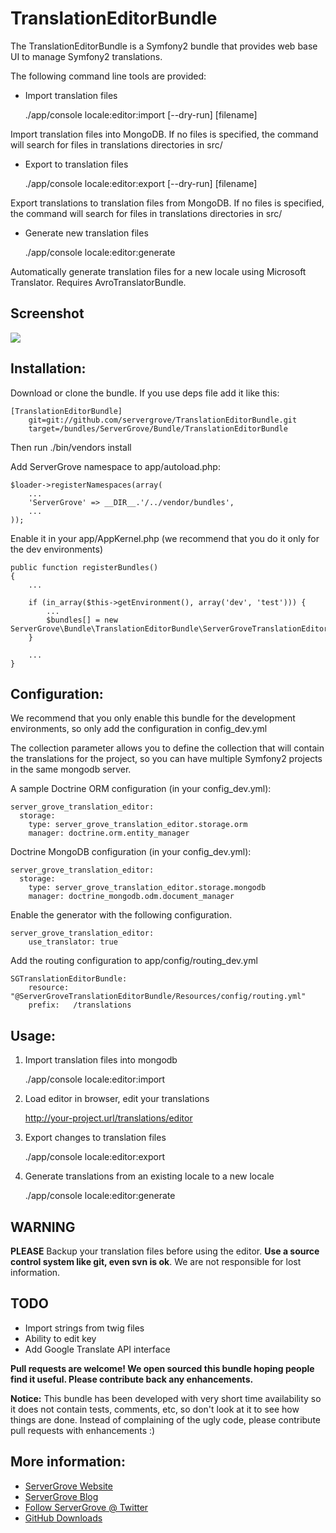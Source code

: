 # TranslationEditorBundle

The TranslationEditorBundle is a Symfony2 bundle that provides web base UI to manage Symfony2 translations.

The following command line tools are provided:

* Import translation files

	./app/console locale:editor:import [--dry-run] [filename]

Import translation files into MongoDB. If no files is specified, the command will search for files in translations directories in src/

* Export to translation files

	./app/console locale:editor:export [--dry-run] [filename]

Export translations to translation files from MongoDB. If no files is specified, the command will search for files in translations directories in src/

* Generate new translation files

	./app/console locale:editor:generate

Automatically generate translation files for a new locale using Microsoft Translator. Requires AvroTranslatorBundle.


## Screenshot

<img src="https://f.cloud.github.com/assets/1287902/1782409/92f307e6-68ac-11e3-8c82-78741bc9b28f.png" />

## Installation:

Download or clone the bundle. If you use deps file add it like this:

	[TranslationEditorBundle]
		git=git://github.com/servergrove/TranslationEditorBundle.git
		target=/bundles/ServerGrove/Bundle/TranslationEditorBundle

Then run ./bin/vendors install

Add ServerGrove namespace to app/autoload.php:

	$loader->registerNamespaces(array(
		...
		'ServerGrove' => __DIR__.'/../vendor/bundles',
		...
	));


Enable it in your app/AppKernel.php (we recommend that you do it only for the dev environments)

	public function registerBundles()
	{
		...

        if (in_array($this->getEnvironment(), array('dev', 'test'))) {
        	...
            $bundles[] = new ServerGrove\Bundle\TranslationEditorBundle\ServerGroveTranslationEditorBundle();
        }

		...
	}


## Configuration:

We recommend that you only enable this bundle for the development environments, so only add the configuration in config_dev.yml

The collection parameter allows you to define the collection that will contain the translations for the project, so you can have multiple Symfony2 projects in the same mongodb server.

A sample Doctrine ORM configuration (in your config_dev.yml):

    server_grove_translation_editor:
      storage:
        type: server_grove_translation_editor.storage.orm
        manager: doctrine.orm.entity_manager

Doctrine MongoDB configuration (in your config_dev.yml):

    server_grove_translation_editor:
      storage:
        type: server_grove_translation_editor.storage.mongodb
        manager: doctrine_mongodb.odm.document_manager

Enable the generator with the following configuration. 

    server_grove_translation_editor:
        use_translator: true
  

Add the routing configuration to app/config/routing_dev.yml

	SGTranslationEditorBundle:
		resource: "@ServerGroveTranslationEditorBundle/Resources/config/routing.yml"
		prefix:   /translations

## Usage:

1. Import translation files into mongodb

	./app/console locale:editor:import

2. Load editor in browser, edit your translations

	http://your-project.url/translations/editor

3. Export changes to translation files

	./app/console locale:editor:export

3. Generate translations from an existing locale to a new locale

	./app/console locale:editor:generate

## WARNING

**PLEASE** Backup your translation files before using the editor. **Use a source control system like git, even svn is ok**. We are not responsible for lost information.

## TODO

* Import strings from twig files
* Ability to edit key
* Add Google Translate API interface

**Pull requests are welcome! We open sourced this bundle hoping people find it useful. Please contribute back any enhancements.**

**Notice:** This bundle has been developed with very short time availability so it does not contain tests, comments, etc, so don't look at it to see how things are done. Instead of complaining of the ugly code, please contribute pull requests with enhancements :)

## More information:

* [ServerGrove Website](http://www.servergrove.com/)
* [ServerGrove Blog](http://blog.servergrove.com/)
* [Follow ServerGrove @ Twitter](http://twitter.com/servergrove)
* [GitHub Downloads](http://github.com/servergrove)
